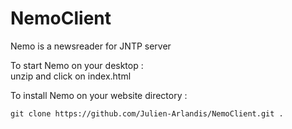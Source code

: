 # NemoClient
Nemo is a newsreader for JNTP server

To start Nemo on your desktop :  
unzip and click on index.html

To install Nemo on your website directory :  

    git clone https://github.com/Julien-Arlandis/NemoClient.git .
